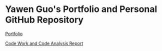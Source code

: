 # Yawen Guo's Portfolio and Personal GitHub Repository

[Portfolio](https://github.com/jen0guo/Yawen_Guo/blob/main/Yawen%20Guo%20-%20Portfolio%20(Web).pdf)

[Code Work and Code Analysis Report](https://github.com/Info-443-Spring-2023/project-1-jen0guo/tree/main)
